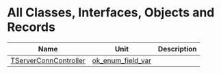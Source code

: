 # All Classes, Interfaces, Objects and Records


| Name | Unit | Description |
|---|---|---|
| [TServerConnController](ok_enum_field_var.TServerConnController.md) | [ok_enum_field_var](ok_enum_field_var.md) |   |
